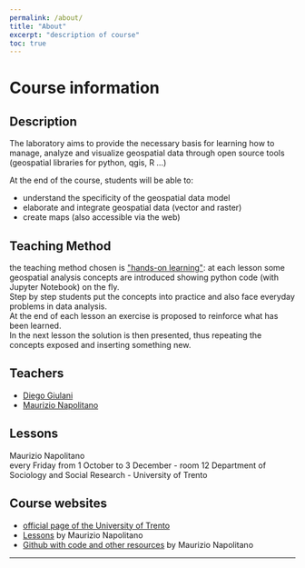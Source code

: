 ```yaml
---
permalink: /about/
title: "About"
excerpt: "description of course"
toc: true
---
```

# Course information
## Description

The laboratory aims to provide the necessary basis for learning how to manage, analyze and visualize geospatial data through open source tools (geospatial libraries for python, qgis, R …)

At the end of the course, students will be able to:

- understand the specificity of the geospatial data model
- elaborate and integrate geospatial data (vector and raster)
- create maps (also accessible via the web)

## Teaching Method
the teaching method chosen is ["hands-on learning"](https://en.wikipedia.org/wiki/Experiential_learning): 
at each lesson some geospatial analysis concepts are introduced showing python code (with Jupyter Notebook) on the fly.<br/>
Step by step students put the concepts into practice and also face everyday problems in data analysis.<br/>
At the end of each lesson an exercise is proposed to reinforce what has been learned.<br/>
In the next lesson the solution is then presented, thus repeating the concepts exposed and inserting something new.


## Teachers

- [Diego Giulani](https://webapps.unitn.it/du/en/Persona/PER0020867/Didattica)
- [Maurizio Napolitano](http://github.com/napo)

## Lessons

Maurizio Napolitano<br/>
every Friday from 1 October to 3 December - room 12 Department of Sociology and Social Research - University of Trento


## Course websites

- [official page of the University of Trento](https://www.esse3.unitn.it/Guide/PaginaADErogata.do?ad_er_id=2021*N0*N0*S1*51795*94842&ANNO_ACCADEMICO=2021&mostra_percorsi=S
)
- [Lessons](https://napo.github.io/geospatial_course_unitn) by Maurizio Napolitano
- [Github with code and other resources](https://github.com/napo/geospatial_course_unitn) by Maurizio Napolitano

---
